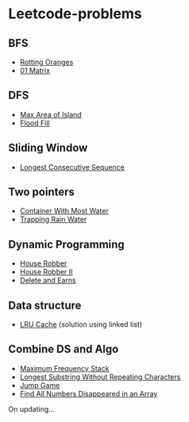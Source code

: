 # Leetcode-problems

## BFS 
- [Rotting Oranges](https://leetcode.com/problems/rotting-oranges/submissions/)
- [01 Matrix](https://leetcode.com/problems/01-matrix/)

## DFS
- [Max Area of Island](https://leetcode.com/problems/max-area-of-island/)
- [Flood Fill](https://leetcode.com/problems/flood-fill/)

## Sliding Window
- [Longest Consecutive Sequence](https://leetcode.com/problems/longest-consecutive-sequence/)

## Two pointers
- [Container With Most Water](https://leetcode.com/problems/container-with-most-water/)
- [Trapping Rain Water](https://leetcode.com/problems/trapping-rain-water/submissions/)
## Dynamic Programming
- [House Robber](https://leetcode.com/problems/house-robber/submissions/)
- [House Robber II](https://leetcode.com/problems/house-robber-ii/submissions/)
- [Delete and Earns](https://leetcode.com/problems/delete-and-earn/)

## Data structure
- [LRU Cache](https://leetcode.com/problems/lru-cache/description/) (solution using linked list)

## Combine DS and Algo
- [Maximum Frequency Stack](https://leetcode.com/problems/maximum-frequency-stack/) 
- [Longest Substring Without Repeating Characters](https://leetcode.com/problems/longest-substring-without-repeating-characters/)
- [Jump Game](https://leetcode.com/problems/jump-game/submissions/)
- [Find All Numbers Disappeared in an Array](https://leetcode.com/problems/find-all-numbers-disappeared-in-an-array/)

On updating...
